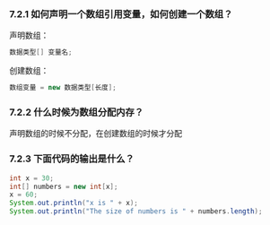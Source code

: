 ### 7.2.1 如何声明一个数组引用变量，如何创建一个数组？

声明数组：

```java
数据类型[] 变量名;
```

创建数组：

```java
数组变量 = new 数据类型[长度];
```

### 7.2.2 什么时候为数组分配内存？

声明数组的时候不分配，在创建数组的时候才分配

### 7.2.3 下面代码的输出是什么？

```java
int x = 30;
int[] numbers = new int[x];
x = 60;
System.out.println("x is " + x);
System.out.println("The size of numbers is " + numbers.length);
```
